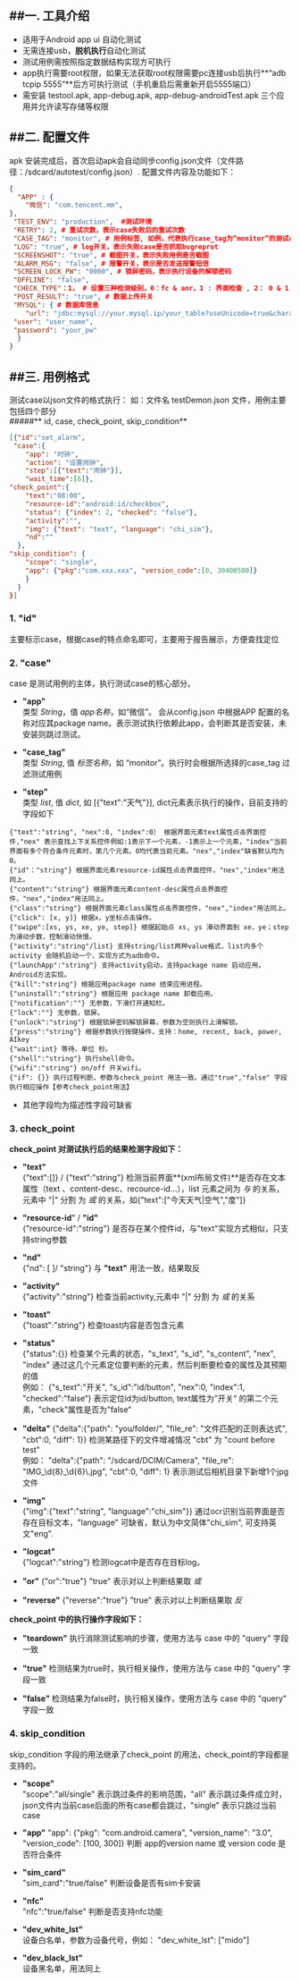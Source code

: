 ##一. 工具介绍
---

* 适用于Android app ui 自动化测试
* 无需连接usb，**脱机执行**自动化测试
* 测试用例需按照指定数据结构实现方可执行
* app执行需要root权限，如果无法获取root权限需要pc连接usb后执行**“adb tcpip 5555”**后方可执行测试（手机重启后需重新开启5555端口）
* 需安装 testool.apk, app-debug.apk, app-debug-androidTest.apk 三个应用并允许读写存储等权限

##二. 配置文件
---
apk 安装完成后，首次启动apk会自动同步config.json文件（文件路径：/sdcard/autotest/config.json）.
配置文件内容及功能如下：
```json
{  
  "APP" : {
    "微信": "com.tencent.mm",
},  
 "TEST_ENV": "production",  #测试环境
 "RETRY": 2, # 重试次数，表示case失败后的重试次数
 "CASE_TAG": "monitor", # 用例标签, 如例，代表执行case_tag为“monitor”的测试case 
 "LOG": "true", # log开关，表示失败case是否抓取bugreprot
 "SCREENSHOT": "true", # 截图开关，表示失败用例是否截图
 "ALARM_MSG": "false", # 报警开关，表示是否发送报警短信
 "SCREEN_LOCK_PW": "0000", # 锁屏密码，表示执行设备的解锁密码
 "OFFLINE": "false",   
 "CHECK_TYPE"：1， # 设置三种检测级别，0：fc & anr，1 : 界面检查 , 2： 0 & 1
 "POST_RESULT": "true", # 数据上传开关 
 "MYSQL": { # 数据库信息
    "url": "jdbc:mysql://your.mysql.ip/your_table?useUnicode=true&characterEncoding=UTF-8",  
 "user": "user_name",  
 "password": "your_pw"  
  }  
}
```
##三. 用例格式
---
测试case以json文件的格式执行： 如：文件名 testDemon.json 文件，用例主要包括四个部分    
#####** id,  case,  check_point,  skip_condition**    

    
```json
[{"id":"set_alarm",
 "case":{  
    "app": "时钟", 
    "action": "设置闹钟", 
    "step":[{"text":"闹钟"}], 
    "wait_time":[6]},
"check_point":{ 
    "text":"08:00", 
    "resource-id":"android:id/checkbox",
    "status": {"index": 2, "checked": "false"}, 
    "activity":"", 
    "img": {"text": "text", "language": "chi_sim"}, 
    "nd":"" 
  },
"skip_condition": {
    "scope": "single",
    "app": {"pkg":"com.xxx.xxx", "version_code":[0, 30400500]} 
    }
  }
}]
```
### 1. "id"
主要标示case，根据case的特点命名即可，主要用于报告展示，方便查找定位

### 2. "case"
case 是测试用例的主体，执行测试case的核心部分。

* __"app"__    
类型 _String_，值 _app名称_，如“微信”。 会从config.json 中根据APP 配置的名称对应其package name。表示测试执行依赖此app，会判断其是否安装，未安装则跳过测试。

* __"case_tag"__    
类型 _String_, 值 _标签名称_，如 “monitor”。执行时会根据所选择的case_tag 过滤测试用例

* __"step"__    
类型 _list_, 值 _dict_, 如 [{"text":"天气"}], dict元素表示执行的操作，目前支持的字段如下    

```
{"text":"string", "nex":0, "index":0） 根据界面元素text属性点击界面控件,"nex" 表示查找上下关系控件例如:1表示下一个元素，-1表示上一个元素，"index"当前界面有多个符合条件元素时，第几个元素。0均代表当前元素。"nex","index"缺省默认均为0。
{"id"："string"} 根据界面元素resource-id属性点击界面控件，"nex","index"用法同上。
{"content":"string"} 根据界面元素content-desc属性点击界面控件，"nex","index"用法同上。
{"class":"string"} 根据界面元素class属性点击界面控件，"nex","index"用法同上。
{"click": [x, y]} 根据x，y坐标点击操作。
{"swipe":[xs, ys, xe, ye, step]} 根据起始点 xs, ys 滑动界面到 xe，ye；step 为滑动步数，控制滑动快慢。
{"activity":"string"/list} 支持string/list两种value格式，list内多个activity 会随机启动一个，实现方式为adb命令。
{"launchApp":"string"} 支持activity启动，支持package name 启动应用，Android方法实现。
{"kill":"string"} 根据应用package name 结束应用进程。
{"uninstall":"string"} 根据应用 package name 卸载应用。
{"notification":""} 无参数，下滑打开通知栏。
{"lock":""} 无参数，锁屏。
{"unlock":"string"} 根据锁屏密码解锁屏幕，参数为空则执行上滑解锁。
{"press":"string"} 根据参数执行按键操作，支持：home, recent, back, power, AIkey
{"wait":int} 等待，单位 秒。
{"shell":"string"} 执行shell命令。
{"wifi":"string"} on/off 开关wifi。
{"if": {}} 执行过程判断，参数与check_point 用法一致。通过"true","false" 字段执行相应操作【参考check_point用法】

```
* 其他字段均为描述性字段可缺省

### 3. check_point
**check_point 对测试执行后的结果检测字段如下：**

* __"text"__    
        {"text":[]} / {"text":"string"}
检测当前界面**(xml布局文件)**是否存在文本属性（text 、content-desc、recource-id...），list 元素之间为 _与_ 的关系，元素中 "|" 分割 为 _或_ 的关系，如{"text":["今天天气|空气","度"]}
* __"resource-id__" / __"id"__    
        {"resource-id":"string"} 
是否存在某个控件id，与"text"实现方式相似，只支持string参数
* __"nd"__    
        {"nd": [ ]/ "string"} 
与 __"text"__ 用法一致，结果取反
* __"activity"__    
        {"activity":"string"} 
检查当前activity,元素中 "|" 分割 为 _或_ 的关系
* __"toast"__    
        {"toast":"string"}
检查toast内容是否包含元素
* __"status"__    
{"status":{}} 检查某个元素的状态，"s_text", "s_id", "s_content", "nex", "index" 通过这几个元素定位要判断的元素，然后判断要检查的属性及其预期的值    
例如：
        {"s_text":"开关", "s_id":"id/button", "nex":0, "index":1, "checked":"false“} 
        表示定位id为id/button, text属性为”开关“ 的第二个元素，"check"属性是否为”false“

* __"delta"__
{"delta":{"path": "you/folder/", "file\_re": "文件匹配的正则表达式", "cbt":0, "diff": 1}} 检测某路径下的文件增减情况 "cbt" 为 "count before test"    
例如：
        "delta":{"path": "/sdcard/DCIM/Camera", "file_re": "IMG_\\d{8}_\\d{6}\\.jpg", "cbt":0, "diff": 1} 
        表示测试后相机目录下新增1个jpg文件
* __"img"__    
        {"img":{"text":"string", "language":"chi_sim"}} 
通过ocr识别当前界面是否存在目标文本，"language" 可缺省，默认为中文简体"chi_sim", 可支持英文"eng".

* __"logcat"__    
        {"logcat":"string"}
检测logcat中是否存在目标log。

* __"or"__
        {"or":"true"} 
"true" 
表示对以上判断结果取 _或_

* __"reverse"__
        {"reverse":"true"} 
"true" 
表示对以上判断结果取 _反_

**check_point 中的执行操作字段如下：**

* __"teardown"__
执行消除测试影响的步骤，使用方法与 case 中的 "query" 字段一致

* __"true"__
检测结果为true时，执行相关操作，使用方法与 case 中的 "query" 字段一致
* __"false"__
检测结果为false时，执行相关操作，使用方法与 case 中的 "query" 字段一致

### 4. skip_condition
skip\_condition 字段的用法继承了check\_point 的用法，check\_point的字段都是支持的。   

* __"scope"__    
        "scope":"all/single"
表示跳过条件的影响范围，"all" 表示跳过条件成立时，json文件内当前case后面的所有case都会跳过，"single" 表示只跳过当前case

* __"app"__
      "app": {"pkg": "com.android.camera", "version_name": "3.0", "version_code": [100, 300]}
判断 app的version name 或 version code 是否符合条件
* __"sim_card"__  
        "sim_card":"true/false" 
判断设备是否有sim卡安装

* __"nfc"__    
        "nfc":"true/false" 
判断是否支持nfc功能

* __"dev_white_lst"__   
设备白名单，参数为设备代号，例如：
        "dev_white_lst": ["mido"]
* __"dev_black_lst"__   
设备黑名单，用法同上
